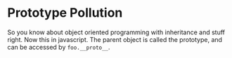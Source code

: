 # Prototype Pollution
So you know about object oriented programming with inheritance and stuff right. Now this in javascript. The parent object is called the prototype, and can be accessed by `foo.__proto__`. 
